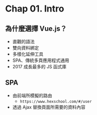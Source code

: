 # Chap 01. Intro

## 為什麼選擇 Vue.js？

- 直觀的語法
- 雙向資料綁定
- 多樣化延伸工具
- SPA、傳統多頁應用程式通用
- 2017 成長最多的 JS 函式庫

## SPA

- 由前端所模擬的路由
  - `https://www.hexschool.com/#/user`
- 透過 Ajax 替換頁面所需要的資料內容



